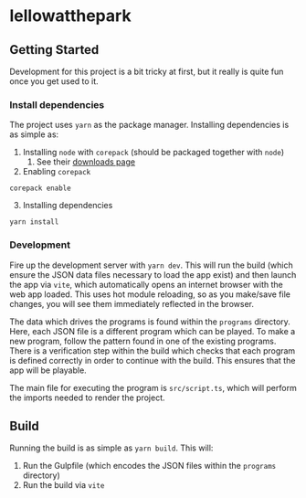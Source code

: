 # lellowatthepark

## Getting Started
Development for this project is a bit tricky at first, but it really is quite fun once you get used to it.

### Install dependencies
The project uses `yarn` as the package manager. Installing dependencies is as simple as:
1. Installing `node` with `corepack` (should be packaged together with `node`)
   1. See their [downloads page](https://nodejs.org/en/download)
2. Enabling `corepack`
  ```
  corepack enable
  ```
3. Installing dependencies
  ```
  yarn install
  ```

### Development
Fire up the development server with `yarn dev`. This will run the build (which ensure the JSON data files necessary to load the app exist) and then launch the app via `vite`, which automatically opens an internet browser with the web app loaded. This uses hot module reloading, so as you make/save file changes, you will see them immediately reflected in the browser.

The data which drives the programs is found within the `programs` directory. Here, each JSON file is a different program which can be played. To make a new program, follow the pattern found in one of the existing programs. There is a verification step within the build which checks that each program is defined correctly in order to continue with the build. This ensures that the app will be playable.

The main file for executing the program is `src/script.ts`, which will perform the imports needed to render the project.


## Build
Running the build is as simple as `yarn build`. This will:
1. Run the Gulpfile (which encodes the JSON files within the `programs` directory)
2. Run the build via `vite`
